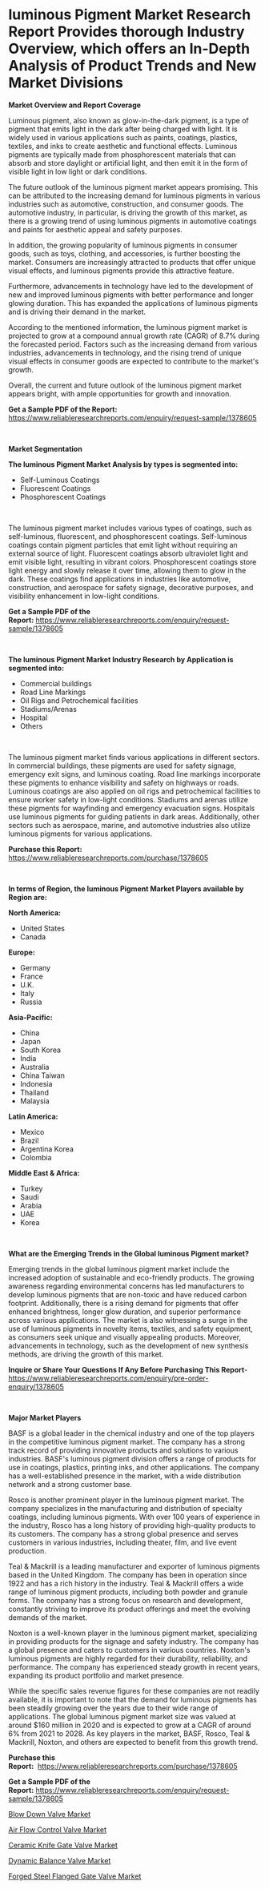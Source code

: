 <p><h1>luminous Pigment Market Research Report Provides thorough Industry Overview, which offers an In-Depth Analysis of Product Trends and New Market Divisions</h1></p><p><strong>Market Overview and Report Coverage</strong></p>
<p><p>Luminous pigment, also known as glow-in-the-dark pigment, is a type of pigment that emits light in the dark after being charged with light. It is widely used in various applications such as paints, coatings, plastics, textiles, and inks to create aesthetic and functional effects. Luminous pigments are typically made from phosphorescent materials that can absorb and store daylight or artificial light, and then emit it in the form of visible light in low light or dark conditions.</p><p>The future outlook of the luminous pigment market appears promising. This can be attributed to the increasing demand for luminous pigments in various industries such as automotive, construction, and consumer goods. The automotive industry, in particular, is driving the growth of this market, as there is a growing trend of using luminous pigments in automotive coatings and paints for aesthetic appeal and safety purposes.</p><p>In addition, the growing popularity of luminous pigments in consumer goods, such as toys, clothing, and accessories, is further boosting the market. Consumers are increasingly attracted to products that offer unique visual effects, and luminous pigments provide this attractive feature.</p><p>Furthermore, advancements in technology have led to the development of new and improved luminous pigments with better performance and longer glowing duration. This has expanded the applications of luminous pigments and is driving their demand in the market.</p><p>According to the mentioned information, the luminous pigment market is projected to grow at a compound annual growth rate (CAGR) of 8.7% during the forecasted period. Factors such as the increasing demand from various industries, advancements in technology, and the rising trend of unique visual effects in consumer goods are expected to contribute to the market's growth.</p><p>Overall, the current and future outlook of the luminous pigment market appears bright, with ample opportunities for growth and innovation.</p></p>
<p><strong>Get a Sample PDF of the Report:</strong> <a href="https://www.reliableresearchreports.com/enquiry/request-sample/1378605">https://www.reliableresearchreports.com/enquiry/request-sample/1378605</a></p>
<p>&nbsp;</p>
<p><strong>Market Segmentation</strong></p>
<p><strong>The luminous Pigment Market Analysis by types is segmented into:</strong></p>
<p><ul><li>Self-Luminous Coatings</li><li>Fluorescent Coatings</li><li>Phosphorescent Coatings</li></ul></p>
<p>&nbsp;</p>
<p><p>The luminous pigment market includes various types of coatings, such as self-luminous, fluorescent, and phosphorescent coatings. Self-luminous coatings contain pigment particles that emit light without requiring an external source of light. Fluorescent coatings absorb ultraviolet light and emit visible light, resulting in vibrant colors. Phosphorescent coatings store light energy and slowly release it over time, allowing them to glow in the dark. These coatings find applications in industries like automotive, construction, and aerospace for safety signage, decorative purposes, and visibility enhancement in low-light conditions.</p></p>
<p><strong>Get a Sample PDF of the Report:</strong>&nbsp;<a href="https://www.reliableresearchreports.com/enquiry/request-sample/1378605">https://www.reliableresearchreports.com/enquiry/request-sample/1378605</a></p>
<p>&nbsp;</p>
<p><strong>The luminous Pigment Market Industry Research by Application is segmented into:</strong></p>
<p><ul><li>Commercial buildings</li><li>Road Line Markings</li><li>Oil Rigs and Petrochemical facilities</li><li>Stadiums/Arenas</li><li>Hospital</li><li>Others</li></ul></p>
<p>&nbsp;</p>
<p><p>The luminous pigment market finds various applications in different sectors. In commercial buildings, these pigments are used for safety signage, emergency exit signs, and luminous coating. Road line markings incorporate these pigments to enhance visibility and safety on highways or roads. Luminous coatings are also applied on oil rigs and petrochemical facilities to ensure worker safety in low-light conditions. Stadiums and arenas utilize these pigments for wayfinding and emergency evacuation signs. Hospitals use luminous pigments for guiding patients in dark areas. Additionally, other sectors such as aerospace, marine, and automotive industries also utilize luminous pigments for various applications.</p></p>
<p><strong>Purchase this Report:</strong>&nbsp; <a href="https://www.reliableresearchreports.com/purchase/1378605">https://www.reliableresearchreports.com/purchase/1378605</a></p>
<p>&nbsp;</p>
<p><strong>In terms of Region, the luminous Pigment Market Players available by Region are:</strong></p>
<p>
    <p> <strong> North America: </strong>
        <ul>
            <li>United States</li>
            <li>Canada</li>
        </ul>
        </p> 
    <p> <strong> Europe: </strong>
        <ul>
            <li>Germany</li>
            <li>France</li>
            <li>U.K.</li>
            <li>Italy</li>
            <li>Russia</li>
        </ul>
        </p> 
    <p> <strong> Asia-Pacific: </strong>
        <ul>
            <li>China</li>
            <li>Japan</li>
            <li>South Korea</li>
            <li>India</li>
            <li>Australia</li>
            <li>China Taiwan</li>
            <li>Indonesia</li>
            <li>Thailand</li>
            <li>Malaysia</li>
        </ul>
        </p> 
    <p> <strong> Latin America: </strong>
        <ul>
            <li>Mexico</li>
            <li>Brazil</li>
            <li>Argentina Korea</li>
            <li>Colombia</li>
        </ul>
        </p> 
    <p> <strong> Middle East & Africa: </strong>
        <ul>
            <li>Turkey</li>
            <li>Saudi</li>
            <li>Arabia</li>
            <li>UAE</li>
            <li>Korea</li>
        </ul>
    </p>
    </p>
<p>&nbsp;</p>
<p><strong>What are the Emerging Trends in the Global luminous Pigment market?</strong></p>
<p><p>Emerging trends in the global luminous pigment market include the increased adoption of sustainable and eco-friendly products. The growing awareness regarding environmental concerns has led manufacturers to develop luminous pigments that are non-toxic and have reduced carbon footprint. Additionally, there is a rising demand for pigments that offer enhanced brightness, longer glow duration, and superior performance across various applications. The market is also witnessing a surge in the use of luminous pigments in novelty items, textiles, and safety equipment, as consumers seek unique and visually appealing products. Moreover, advancements in technology, such as the development of new synthesis methods, are driving the growth of this market.</p></p>
<p><strong>Inquire or Share Your Questions If Any Before Purchasing This Report</strong>- <a href="https://www.reliableresearchreports.com/enquiry/pre-order-enquiry/1378605">https://www.reliableresearchreports.com/enquiry/pre-order-enquiry/1378605</a></p>
<p>&nbsp;</p>
<p><strong>Major Market Players</strong></p>
<p><p>BASF is a global leader in the chemical industry and one of the top players in the competitive luminous pigment market. The company has a strong track record of providing innovative products and solutions to various industries. BASF's luminous pigment division offers a range of products for use in coatings, plastics, printing inks, and other applications. The company has a well-established presence in the market, with a wide distribution network and a strong customer base.</p><p>Rosco is another prominent player in the luminous pigment market. The company specializes in the manufacturing and distribution of specialty coatings, including luminous pigments. With over 100 years of experience in the industry, Rosco has a long history of providing high-quality products to its customers. The company has a strong global presence and serves customers in various industries, including theater, film, and live event production.</p><p>Teal & Mackrill is a leading manufacturer and exporter of luminous pigments based in the United Kingdom. The company has been in operation since 1922 and has a rich history in the industry. Teal & Mackrill offers a wide range of luminous pigment products, including both powder and granule forms. The company has a strong focus on research and development, constantly striving to improve its product offerings and meet the evolving demands of the market.</p><p>Noxton is a well-known player in the luminous pigment market, specializing in providing products for the signage and safety industry. The company has a global presence and caters to customers in various countries. Noxton's luminous pigments are highly regarded for their durability, reliability, and performance. The company has experienced steady growth in recent years, expanding its product portfolio and market presence.</p><p>While the specific sales revenue figures for these companies are not readily available, it is important to note that the demand for luminous pigments has been steadily growing over the years due to their wide range of applications. The global luminous pigment market size was valued at around $160 million in 2020 and is expected to grow at a CAGR of around 6% from 2021 to 2028. As key players in the market, BASF, Rosco, Teal & Mackrill, Noxton, and others are expected to benefit from this growth trend.</p></p>
<p><strong>Purchase this Report:</strong>&nbsp;&nbsp;<a href="https://www.reliableresearchreports.com/purchase/1378605">https://www.reliableresearchreports.com/purchase/1378605</a></p>
<p></p>
<p><strong>Get a Sample PDF of the Report:</strong>&nbsp;<a href="https://www.reliableresearchreports.com/enquiry/request-sample/1378605">https://www.reliableresearchreports.com/enquiry/request-sample/1378605</a></p>
<p><p><a href="https://medium.com/@hotspotvendor/blow-down-valve-market-competitive-analysis-market-trends-and-forecast-to-2030-bda0d426c7cb">Blow Down Valve Market</a></p><p><a href="https://medium.com/@v4171497/air-flow-control-valve-market-comprehensive-assessment-by-type-application-and-geography-ec14a3286689">Air Flow Control Valve Market</a></p><p><a href="https://medium.com/@hotspotflipk/ceramic-knife-gate-valve-market-analysis-and-sze-forecasted-for-period-from-2023-to-2030-930d2a1fcf8b">Ceramic Knife Gate Valve Market</a></p><p><a href="https://medium.com/@bhumi.technologiesmumbai/dynamic-balance-valve-market-furnishes-information-on-market-share-market-trends-and-market-5126abe4729e">Dynamic Balance Valve Market</a></p><p><a href="https://medium.com/@v8581137/forged-steel-flanged-gate-valve-market-outlook-industry-overview-and-forecast-2023-to-2030-188ed656f614">Forged Steel Flanged Gate Valve Market</a></p></p>